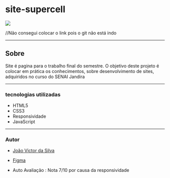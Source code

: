 # site-supercell

![](./img/site.PNG)

//Não consegui colocar o link pois o git não está indo

---
## Sobre
Site é pagina para o trabalho final do semestre.
O objetivo deste projeto é colocar em prática os conhecimentos, sobre desenvolvimento de sites, adquiridos no curso do SENAI Jandira 


---
### tecnologias utilizadas
- HTML5
- CSS3
- Responsividade
- JavaScript

---
### Autor 
- [João Victor da Silva](https://github.com/Ratinho253) 

- [Figma](https://www.figma.com/file/W2rtrGVNqsK48h4yoqPleN/Untitled?node-id=215%3A7&t=Zc8ps83QdY0mwKqE-0) 

- Auto Avaliação : Nota 7/10 por causa da responsividade  


